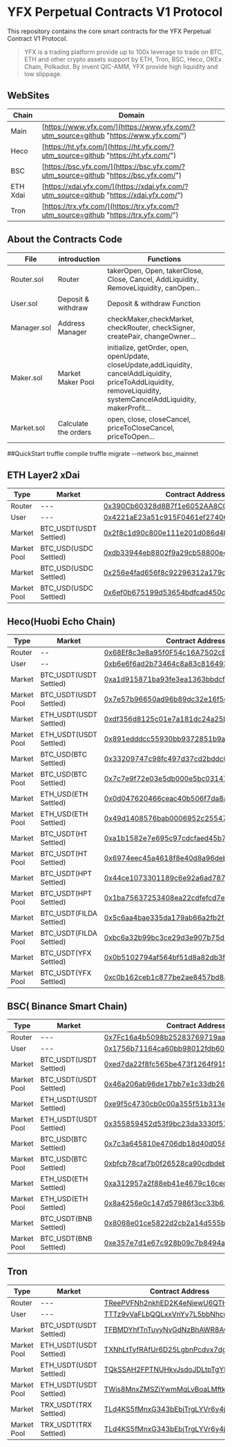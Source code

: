 # YFX Perpetual Contracts V1 Protocol

This repository contains the core smart contracts for the YFX Perpetual Contract V1 Protocol.

> YFX is a trading platform provide up to 100x leverage to trade on BTC, ETH and other crypto assets support by ETH, Tron, BSC, Heco, OKEx Chain, Polkadot. By invent QIC-AMM, YFX provide high liquidity and low slippage.

## WebSites
|  Chain |  Domain  |
| ------------ | ------------ |
|  Main | [https://www.yfx.com/](https://www.yfx.com/?utm_source=github "https://www.yfx.com/")  |
|Heco| [https://ht.yfx.com/](https://ht.yfx.com/?utm_source=github "https://ht.yfx.com/")|
|BSC| [https://bsc.yfx.com/](https://bsc.yfx.com/?utm_source=github "https://bsc.yfx.com/")|
|ETH Xdai| [https://xdai.yfx.com/](https://xdai.yfx.com/?utm_source=github "https://xdai.yfx.com/")|
|Tron| [https://trx.yfx.com/](https://trx.yfx.com/?utm_source=github "https://trx.yfx.com/")|


## About the Contracts Code
| File  |  introduction   |  Functions |
| ------------ | ------------ | ------------ |
| Router.sol  |  Router  | takerOpen, Open, takerClose, Close, Cancel, AddLiquidity, RemoveLiquidity, canOpen...  |
| User.sol  | Deposit & withdraw  | Deposit & withdraw Function  |
|Manager.sol| Address Manager |checkMaker,checkMarket, checkRouter, checkSigner, createPair, changeOwner...|
|Maker.sol| Market Maker Pool|initialize, getOrder, open, openUpdate, closeUpdate,addLiquidity, cancelAddLiquidity, priceToAddLiquidity, removeLiquidity, systemCancelAddLiquidity, makerProfit... |
|Market.sol| Calculate the orders| open, close, closeCancel, priceToCloseCancel, priceToOpen...|


##QuickStart
truffle compile
truffle migrate --network bsc_mainnet


## ETH Layer2 xDai
|  Type |  Market  | Contract Address  |
| ------------ | ------------ | ------------ |
|Router|---| [0x390Cb60328d8B7f1e6052AA8C053718e285a8f49](https://blockscout.com/xdai/mainnet/address/0x390Cb60328d8B7f1e6052AA8C053718e285a8f49/transactions "0x390Cb60328d8B7f1e6052AA8C053718e285a8f49") |
|User| --- | [0x4221aE23a51c915F0461ef2740664451F64b6A23](https://blockscout.com/xdai/mainnet/address/0x4221aE23a51c915F0461ef2740664451F64b6A23/transactions "0x4221aE23a51c915F0461ef2740664451F64b6A23") |
|Market| BTC_USDT(USDT Settled)|[0x2f8c1d90c800e111e201d086d4b2c494f03bb34e](https://blockscout.com/xdai/mainnet/address/0x2f8c1d90c800e111e201d086d4b2c494f03bb34e/transactions "0x2f8c1d90c800e111e201d086d4b2c494f03bb34e")|
|Market Pool| BTC_USD(USDC Settled)|[0xdb33944eb8802f9a29cb58800e424c1120a26ef1](https://blockscout.com/xdai/mainnet/address/0xdb33944eb8802f9a29cb58800e424c1120a26ef1/transactions "0xdb33944eb8802f9a29cb58800e424c1120a26ef1")|
|Market| BTC_USD(USDC Settled)|[0x256e4fad656f8c92296312a179c3e93a32fc26d7](https://blockscout.com/xdai/mainnet/address/0x256e4fad656f8c92296312a179c3e93a32fc26d7/transactions "0x256e4fad656f8c92296312a179c3e93a32fc26d7")|
|Market Pool| BTC_USD(USDC Settled)|[0x6ef0b675199d53654bdfcad450c7c085e9a4f9dc](https://blockscout.com/xdai/mainnet/address/0x6ef0b675199d53654bdfcad450c7c085e9a4f9dc/transactions "0x6ef0b675199d53654bdfcad450c7c085e9a4f9dc")|


## Heco(Huobi Echo Chain)
|  Type |  Market  | Contract Address  |
| ------------ | ------------ | ------------ |
| Router  |  --  |  [0x68Ef8c3e8a95f0F54c16A7502cBF0F9E16dbff81](https://hecoinfo.com/address/0x68Ef8c3e8a95f0F54c16A7502cBF0F9E16dbff81 "0x68Ef8c3e8a95f0F54c16A7502cBF0F9E16dbff81") |
| User  |  --  | [0xb6e6f6ad2b73464c8a83c8164933dcb91a039127](https://hecoinfo.com/address/0xb6e6f6ad2b73464c8a83c8164933dcb91a039127 "0xb6e6f6ad2b73464c8a83c8164933dcb91a039127")  |
| Market| BTC_USDT(USDT Settled)| [0xa1d915871ba93fe3ea1363bbdcf0a5ded3edc404](https://hecoinfo.com/address/0xa1d915871ba93fe3ea1363bbdcf0a5ded3edc404 "0xa1d915871ba93fe3ea1363bbdcf0a5ded3edc404")|
| Market Pool| BTC_USDT(USDT Settled) |[0x7e57b96650ad96b89dc32e16f5c05785b922bddd](https://hecoinfo.com/address/0x7e57b96650ad96b89dc32e16f5c05785b922bddd "0x7e57b96650ad96b89dc32e16f5c05785b922bddd")|
|Market| ETH_USDT(USDT Settled)|[0xdf356d8125c01e7a181dc24a25bc0aeb7d41affb](https://hecoinfo.com/address/0xdf356d8125c01e7a181dc24a25bc0aeb7d41affb "0xdf356d8125c01e7a181dc24a25bc0aeb7d41affb")|
|Market Pool| ETH_USDT(USDT Settled)|[0x891edddcc55930bb9372851b9a6a47b74a867fe9](https://hecoinfo.com/address/0x891edddcc55930bb9372851b9a6a47b74a867fe9 "0x891edddcc55930bb9372851b9a6a47b74a867fe9")|
|Market| BTC_USD(BTC Settled)|[0x33209747c98fc497d37cd2bddc0fb97ed302f149](https://hecoinfo.com/address/0x33209747c98fc497d37cd2bddc0fb97ed302f149 "0x33209747c98fc497d37cd2bddc0fb97ed302f149")|
|Market Pool| BTC_USD(BTC Settled)|[0x7c7e9f72e03e5db000e5bc0314733be117e0d369](https://hecoinfo.com/address/0x7c7e9f72e03e5db000e5bc0314733be117e0d369 "0x7c7e9f72e03e5db000e5bc0314733be117e0d369")|
|Market| ETH_USD(ETH Settled)|[0x0d047620466ceac40b506f7da8aa13baaa9d1adc](https://hecoinfo.com/address/0x0d047620466ceac40b506f7da8aa13baaa9d1adc "0x0d047620466ceac40b506f7da8aa13baaa9d1adc")|
|Market Pool| ETH_USD(ETH Settled)|[0x49d1408576bab0006952c2554759980a406352f2](https://hecoinfo.com/address/0x49d1408576bab0006952c2554759980a406352f2 "0x49d1408576bab0006952c2554759980a406352f2")|
|Market| BTC_USDT(HT Settled)|[0xa1b1582e7e695c97cdcfaed45b7e925b547c2d1a](https://hecoinfo.com/address/0xa1b1582e7e695c97cdcfaed45b7e925b547c2d1a "0xa1b1582e7e695c97cdcfaed45b7e925b547c2d1a")|
|Market Pool|BTC_USDT(HT Settled)| [0x6974eec45a4618f8e40d8a96debaa7a441bae3f0](https://hecoinfo.com/address/0x6974eec45a4618f8e40d8a96debaa7a441bae3f0 "0x6974eec45a4618f8e40d8a96debaa7a441bae3f0")|
|Market| BTC_USDT(HPT Settled)|[0x44ce1073301189c6e92a6ad787f6779102f6657f](https://hecoinfo.com/address/0x44ce1073301189c6e92a6ad787f6779102f6657f "0x44ce1073301189c6e92a6ad787f6779102f6657f")|
|Market Pool| BTC_USDT(HPT Settled)|[0x1ba75637253408ea22cdfefcd7ee1fb6236cdfb2](https://hecoinfo.com/address/0x1ba75637253408ea22cdfefcd7ee1fb6236cdfb2 "0x1ba75637253408ea22cdfefcd7ee1fb6236cdfb2")|
|Market| BTC_USDT(FILDA Settled)| [0x5c6aa4bae335da179ab66a2fb2f28101ff14e1e6](https://hecoinfo.com/address/0x5c6aa4bae335da179ab66a2fb2f28101ff14e1e6 "0x5c6aa4bae335da179ab66a2fb2f28101ff14e1e6")|
|Market Pool|BTC_USDT(FILDA Settled)|[0xbc6a32b99bc3ce29d3e907b75d3fe1b220d2a701](https://hecoinfo.com/address/0xbc6a32b99bc3ce29d3e907b75d3fe1b220d2a701 "0xbc6a32b99bc3ce29d3e907b75d3fe1b220d2a701")|
|Market| BTC_USDT(YFX Settled)|[0x0b5102794af564bf51d8a82db3f86d56308f0d1a](https://hecoinfo.com/address/0x0b5102794af564bf51d8a82db3f86d56308f0d1a "0x0b5102794af564bf51d8a82db3f86d56308f0d1a")|
|Market Pool|BTC_USDT(YFX Settled)|[0xc0b162ceb1c877be2ae8457bd88d07c550a9f0d5](https://hecoinfo.com/address/0xc0b162ceb1c877be2ae8457bd88d07c550a9f0d5 "0xc0b162ceb1c877be2ae8457bd88d07c550a9f0d5")|



## BSC( Binance Smart Chain)
|  Type |  Market  | Contract Address  |
| ------------ | ------------ | ------------ |
|Router| ---|[0x7Fc16a4b5098b25283769719aa2B0d0691E585f4](https://bscscan.com/address/0x7Fc16a4b5098b25283769719aa2B0d0691E585f4 "0x7Fc16a4b5098b25283769719aa2B0d0691E585f4")|
|User| --- |[0x1756b71164ca60bb98012fdb6036ee0ebd7a11f9](https://bscscan.com/address/0x1756b71164ca60bb98012fdb6036ee0ebd7a11f9 "0x1756b71164ca60bb98012fdb6036ee0ebd7a11f9")|
|Market| BTC_USDT(USDT Settled)|[0xed7da22f8fc565be473f1264f91577f1dc60cfce](https://bscscan.com/address/0xed7da22f8fc565be473f1264f91577f1dc60cfce "0xed7da22f8fc565be473f1264f91577f1dc60cfce")|
|Market Pool| BTC_USDT(USDT Settled)|[0x46a206ab96de17bb7e1c33db265239dd29e4f2f4](https://bscscan.com/address/0x46a206ab96de17bb7e1c33db265239dd29e4f2f4 "0x46a206ab96de17bb7e1c33db265239dd29e4f2f4")|
|Market|ETH_USDT(USDT Settled)|[0xe9f5c4730cb0c00a355f51b313e2e19b8555ca80](https://bscscan.com/address/0xe9f5c4730cb0c00a355f51b313e2e19b8555ca80 "0xe9f5c4730cb0c00a355f51b313e2e19b8555ca80")|
|Market Pool|ETH_USDT(USDT Settled)|[0x355859452d53f9bc23da3330f5786d0f189fc942](https://bscscan.com/address/0x355859452d53f9bc23da3330f5786d0f189fc942 "0x355859452d53f9bc23da3330f5786d0f189fc942")|
|Market|BTC_USD(BTC Settled)|[0x7c3a645810e4706db18d40d058476527dc392445](https://bscscan.com/address/0x7c3a645810e4706db18d40d058476527dc392445 "0x7c3a645810e4706db18d40d058476527dc392445")|
|Market Pool| BTC_USD(BTC Settled)|[0xbfcb78caf7b0f26528ca90cdbdeb0399ac09a7f9](https://bscscan.com/address/0xbfcb78caf7b0f26528ca90cdbdeb0399ac09a7f9 "0xbfcb78caf7b0f26528ca90cdbdeb0399ac09a7f9")|
|Market|ETH_USD(ETH Settled)|[0xa312957a2f88eb41e4679c16cedb4d3e0346e61f](https://bscscan.com/address/0xa312957a2f88eb41e4679c16cedb4d3e0346e61f "0xa312957a2f88eb41e4679c16cedb4d3e0346e61f")|
|Market Pool| ETH_USD(ETH Settled)|[0x8a4256e0c147d57986f3cc33b611c6a7128e1882](https://bscscan.com/address/0x8a4256e0c147d57986f3cc33b611c6a7128e1882 "0x8a4256e0c147d57986f3cc33b611c6a7128e1882")|
|Market|BTC_USDT(BNB Settled)|[0x8068e01ce5822d2cb2a14d555b4142362678dc1e](https://bscscan.com/address/0x8068e01ce5822d2cb2a14d555b4142362678dc1e "0x8068e01ce5822d2cb2a14d555b4142362678dc1e")|
|Market Pool|BTC_USDT(BNB Settled)|[0xe357e7d1e67c928b09c7b8494a78b068d1f66d9d](https://bscscan.com/address/0xe357e7d1e67c928b09c7b8494a78b068d1f66d9d "0xe357e7d1e67c928b09c7b8494a78b068d1f66d9d")|

## Tron
|  Type |  Market  | Contract Address  |
| ------------ | ------------ | ------------ |
|Router| ---|[TReePVFNh2nkhED2K4eNiewU6QTHTa72Qr](https://tronscan.io/#/contract/TReePVFNh2nkhED2K4eNiewU6QTHTa72Qr "TReePVFNh2nkhED2K4eNiewU6QTHTa72Qr")|
|User| --- |[TTTz9vVaFLbQQLxxVnYv7L5bbNhcwHgMjw](https://tronscan.io/#/contract/TTTz9vVaFLbQQLxxVnYv7L5bbNhcwHgMjw "TTTz9vVaFLbQQLxxVnYv7L5bbNhcwHgMjw")|
|Market|BTC_USDT(USDT Settled)|[TFBMDYhfTnTuvyNvGdNzBhAWR8AChqp4uH](https://tronscan.io/#/contract/TFBMDYhfTnTuvyNvGdNzBhAWR8AChqp4uH "TFBMDYhfTnTuvyNvGdNzBhAWR8AChqp4uH")|
|Market Pool| ETH_USDT(USDT Settled)|[TXNhLtTyfRAfUr6D25LgbnPcdvx7dgigYt](https://tronscan.io/#/contract/TXNhLtTyfRAfUr6D25LgbnPcdvx7dgigYt "TXNhLtTyfRAfUr6D25LgbnPcdvx7dgigYt")|
|Market| ETH_USDT(USDT Settled)|[TQkSSAH2FPTNUHkvJsdoJDLtpTgYPU6SEZ](https://tronscan.io/#/contract/TQkSSAH2FPTNUHkvJsdoJDLtpTgYPU6SEZ "TQkSSAH2FPTNUHkvJsdoJDLtpTgYPU6SEZ")|
|Market Pool|ETH_USDT(USDT Settled)|[TWis8MnxZMSZiYwmMqLvBoaLMftk3FgtnT](https://tronscan.io/#/contract/TWis8MnxZMSZiYwmMqLvBoaLMftk3FgtnT "TWis8MnxZMSZiYwmMqLvBoaLMftk3FgtnT")|
|Market|TRX_USDT(TRX Settled)|[TLd4KS5fMnxG343bEbjTrgLYVr6y4jX7x7](https://tronscan.io/#/contract/TLd4KS5fMnxG343bEbjTrgLYVr6y4jX7x7 "TLd4KS5fMnxG343bEbjTrgLYVr6y4jX7x7")|
|Market Pool|TRX_USDT(TRX Settled)|[TLd4KS5fMnxG343bEbjTrgLYVr6y4jX7x7](https://tronscan.io/#/contract/TLd4KS5fMnxG343bEbjTrgLYVr6y4jX7x7 "TLd4KS5fMnxG343bEbjTrgLYVr6y4jX7x7")|






